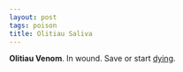 ```yaml
---
layout: post
tags: poison
title: Olitiau Saliva
---
```


<span class="alchemy"> **Olitiau Venom**. In wound. Save or start [dying](/2020/11/10/extra-rules/#conditions). </span>
